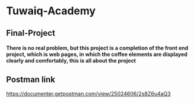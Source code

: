 # Tuwaiq-Academy
## Final-Project
#### There is no real problem, but this project is a completion of the front end project, which is web pages, in which the coffee elements are displayed clearly and comfortably, this is all about the project


## Postman link
https://documenter.getpostman.com/view/25024606/2s8Z6u4aQ3
